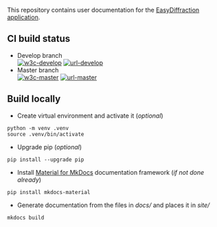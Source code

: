 This repository contains user documentation for the [EasyDiffraction application](https://github.com/easyscience/easyDiffractionApp).

## CI build status

* Develop branch  
  [![w3c-develop][90]][95] [![url-develop][70]][75]
* Master branch  
  [![w3c-master][80]][85] [![url-master][60]][65]

## Build locally

* Create virtual environment and activate it (*optional*)
```
python -m venv .venv
source .venv/bin/activate
```
* Upgrade pip (*optional*)
```
pip install --upgrade pip
```
* Install [Material for MkDocs](https://squidfunk.github.io/mkdocs-material/getting-started/) documentation framework (*if not done already*)
```
pip install mkdocs-material
```
* Generate documentation from the files in _docs/_ and places it in _site/_
```
mkdocs build
```

      
<!---URLs--->

[60]: https://img.shields.io/badge/url--master-docs.easydiffraction.org/app-blue
[65]: https://docs.easydiffraction.org/app
[70]: https://img.shields.io/badge/url--develop-easyscience.github.io%2FEasyDiffractionAppDocs-blue
[75]: https://easyscience.github.io/EasyDiffractionAppDocs

<!---W3C validation--->

[80]: https://img.shields.io/w3c-validation/default?label=w3c-master&targetUrl=https://docs.easydiffraction.org/app
[85]: https://validator.w3.org/nu/?doc=https%3A%2F%2Fdocs.easydiffraction.org/app%2F
[90]: https://img.shields.io/w3c-validation/default?label=w3c-develop&targetUrl=https://easyscience.github.io/EasyDiffractionAppDocs
[95]: https://validator.w3.org/nu/?doc=https%3A%2F%2Feasyscience.github.io%2FEasyDiffractionAppDocs%2F
